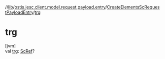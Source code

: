//[lib](../../../index.md)/[ostis.jesc.client.model.request.payload.entry](../index.md)/[CreateElementsScRequestPayloadEntry](index.md)/[trg](trg.md)

# trg

[jvm]\
val [trg](trg.md): [ScRef](../../ostis.jesc.client.model.ref/-sc-ref/index.md)?

